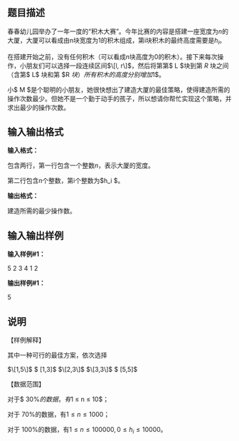 题目描述
----

春春幼儿园举办了一年一度的“积木大赛”。今年比赛的内容是搭建一座宽度为$n$的大厦，大厦可以看成由n块宽度为1的积木组成，第i块积木的最终高度需要是$h_i$。

在搭建开始之前，没有任何积木（可以看成$n$块高度为$0$的积木）。接下来每次操作，小朋友们可以选择一段连续区间$\[l, r\]$，然后将第第$ L $块到第 $R$ 块之间（含第$ L$ 块和第 $R $块）所有积木的高度分别增加$1$。

小$ M $是个聪明的小朋友，她很快想出了建造大厦的最佳策略，使得建造所需的操作次数最少。但她不是一个勤于动手的孩子，所以想请你帮忙实现这个策略，并求出最少的操作次数。

输入输出格式
------

**输入格式：**  

包含两行，第一行包含一个整数$n$，表示大厦的宽度。

第二行包含$n$个整数，第i个整数为$h_i $。

**输出格式：**  

建造所需的最少操作数。

输入输出样例
------

**输入样例#1：** 

5
2 3 4 1 2

**输出样例#1：** 

5

说明
--

【样例解释】

其中一种可行的最佳方案，依次选择

$\[1,5\]$ $ \[1,3\]$ $\[2,3\]$ $\[3,3\]$ $ \[5,5\]$

【数据范围】

对于$ 30\%$的数据，有$1 ≤ n ≤ 10$；

对于 $70\%$的数据，有$1 ≤ n ≤ 1000$；

对于 $100\%$的数据，有$1 ≤ n ≤ 100000,0 ≤ h_i≤ 10000$。